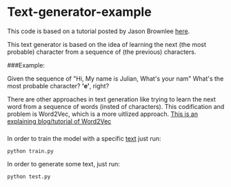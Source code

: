 # Text-generator-example

This code is based on a tutorial posted by Jason Brownlee [here](https://machinelearningmastery.com/text-generation-lstm-recurrent-neural-networks-python-keras/).

This text generator is based on the idea of learning the next (the most probable) character from a sequence of (the previous) characters.


###Example: 


Given the sequence of "Hi, My name is Julian, What's your nam"
What's the most probable character? **'e'**, right?

There are other approaches in text generation like trying to learn the next word from a sequence of words (insted of characters). This codification and problem is Word2Vec, which is a more uitlized approach. [This is an explaining blog/tutorial of Word2Vec](http://adventuresinmachinelearning.com/word2vec-tutorial-tensorflow/)

###
In order to train the model with a specific [text](./text.txt) just run:
```
python train.py
```

In order to generate some text, just run:
```
python test.py
```